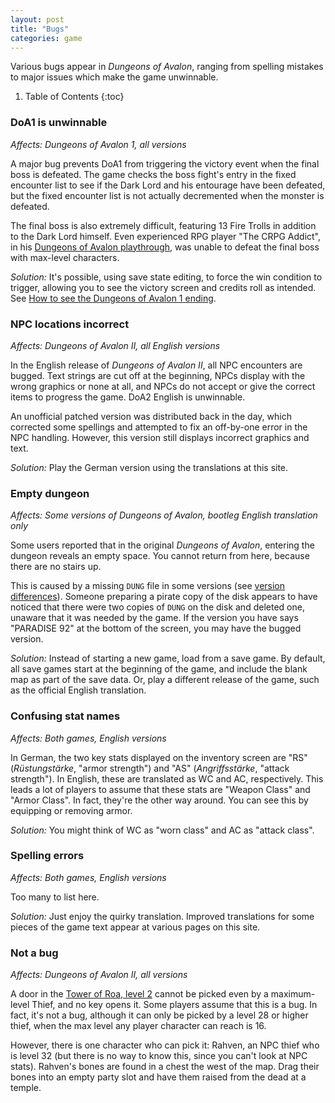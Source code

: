```yaml
---
layout: post
title: "Bugs"
categories: game
---
```


Various bugs appear in _Dungeons of Avalon_, ranging from spelling mistakes to
major issues which make the game unwinnable.

1. Table of Contents
{:toc}

### DoA1 is unwinnable

_Affects: Dungeons of Avalon 1, all versions_

A major bug prevents DoA1 from triggering the victory event when the final boss is
defeated. The game checks the boss fight's entry in the fixed encounter list to
see if the Dark Lord and his entourage have been defeated, but the fixed encounter
list is not actually decremented when the monster is defeated.

The final boss is also extremely difficult, featuring 13 Fire Trolls in addition to
the Dark Lord himself. Even experienced RPG player "The CRPG Addict", in his
[Dungeons of Avalon playthrough](https://crpgaddict.blogspot.com/2015/08/dungeons-of-avalon-defeated-with-final.html),
was unable to defeat the final boss with max-level characters.

_Solution:_ It's possible, using save state editing, to force the win condition
to trigger, allowing you to see the victory screen and credits roll as intended.
See [How to see the Dungeons of Avalon 1 ending](../secrets/doa1-ending.html).

### NPC locations incorrect

_Affects: Dungeons of Avalon II, all English versions_

In the English release of _Dungeons of Avalon II_, all NPC encounters are bugged.
Text strings are cut off at the beginning, NPCs display with the wrong graphics
or none at all, and NPCs do not accept or give the correct items to progress the
game. DoA2 English is unwinnable.

An unofficial patched version was distributed back in the day, which corrected
some spellings and attempted to fix an off-by-one error in the NPC handling.
However, this version still displays incorrect graphics and text.

_Solution:_ Play the German version using the translations at this site.

### Empty dungeon

_Affects: Some versions of Dungeons of Avalon, bootleg English translation only_

Some users reported that in the original _Dungeons of Avalon_, entering the dungeon
reveals an empty space. You cannot return from here, because there are no stairs up.

This is caused by a missing `DUNG` file in some versions
(see [version differences](../history/version-differences.html)). Someone preparing
a pirate copy of the disk appears to have noticed that there were two copies of
`DUNG` on the disk and deleted one, unaware that it was needed by the game. If the
version you have says "PARADISE 92" at the bottom of the screen, you may have the
bugged version.

_Solution:_ Instead of starting a new game, load from a save game. By default, all save
games start at the beginning of the game, and include the blank map as part of the save
data. Or, play a different release of the game, such as the official English translation.

### Confusing stat names

_Affects: Both games, English versions_

In German, the two key stats displayed on the inventory screen are "RS"
(_Rüstungstärke_, "armor strength") and "AS" (_Angriffsstärke_, "attack strength").
In English, these are translated as WC and AC, respectively. This leads a lot of
players to assume that these stats are "Weapon Class" and "Armor Class". In fact,
they're the other way around. You can see this by equipping or removing armor.

_Solution:_ You might think of WC as "worn class" and AC as "attack class".

### Spelling errors

_Affects: Both games, English versions_

Too many to list here.

_Solution:_ Just enjoy the quirky translation. Improved translations for some pieces
of the game text appear at various pages on this site.

### Not a bug

_Affects: Dungeons of Avalon II, all versions_

A door in the [Tower of Roa, level 2](../maps/doa2-tower2.html) cannot be picked
even by a maximum-level Thief, and no key opens it. Some players assume that this
is a bug. In fact, it's not a bug, although it can only be picked by a level 28 or
higher thief, when the max level any player character can reach is 16.

However, there is one character who can pick it: Rahven, an NPC thief who is
level 32 (but there is no way to know this, since you can't look at NPC stats).
Rahven's bones are found in a chest the west of the map. Drag their bones into
an empty party slot and have them raised from the dead at a temple.
